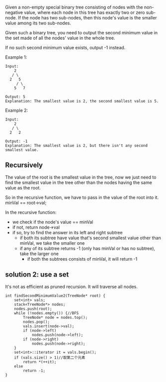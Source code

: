 Given a non-empty special binary tree consisting of nodes with the non-negative value, where each node in this tree has exactly two or zero sub-node. If the node has two sub-nodes, then this node's value is the smaller value among its two sub-nodes.

Given such a binary tree, you need to output the second minimum value in the set made of all the nodes' value in the whole tree.

If no such second minimum value exists, output -1 instead.

Example 1:

	Input: 
	    2
	   / \
	  2   5
	     / \
	    5   7

	Output: 5
	Explanation: The smallest value is 2, the second smallest value is 5.
Example 2:

	Input: 
	    2
	   / \
	  2   2

	Output: -1
	Explanation: The smallest value is 2, but there isn't any second smallest value.

## Recursively

The value of the root is the smallest value in the tree, now we just need to find the smallest value in the tree other than the nodes having the same value as the root.

So in the recursive function, we have to pass in the value of the root into it.  
minVal == root->val;

In the recursive function:
+ we check if the node's value == minVal
+ if not, return node->val
+ if so, try to find the answer in its left and right subtree
	+ if both its subtree have value that's second smallest value other than minVal, we take the smaller one
	+ if any of its subtree returns -1 (only has minVal or has no subtree), take the larger one
		+ if both the subtrees consists of minVal, it will return -1

## solution 2: use a set

It's not as efficient as pruned recursion. It will traverse all nodes.

	int findSecondMinimumValue2(TreeNode* root) {
	    set<int> vals;
	    stack<TreeNode*> nodes;
	    nodes.push(root);
	    while (!nodes.empty()) {//BFS
	        TreeNode* node = nodes.top();
	        nodes.pop();
	        vals.insert(node->val);
	        if (node->left)
	            nodes.push(node->left);
	        if (node->right)
	            nodes.push(node->right);
	    }
	    set<int>::iterator it = vals.begin();
	    if (vals.size() > 1)//取第二个元素
	        return *(++it);
	    else
	        return -1;
	}